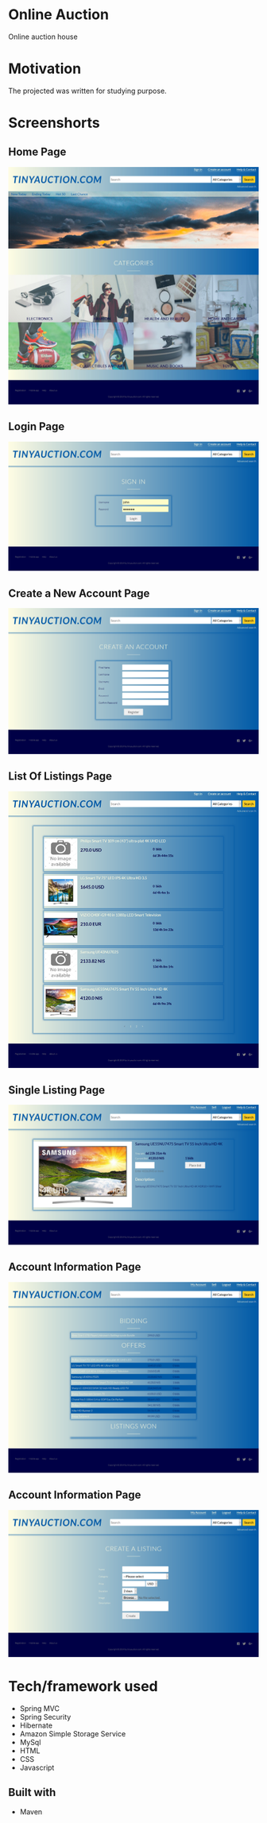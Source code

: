 <h1>Online Auction</h1>

<p>Online auction house</p>

<h1>Motivation</h1>

<p>The projected was written for studying purpose.</p>

<h1>Screenshorts</h1>
<h2>Home Page</h2>
<img src="OnlineAuctionImages/HomePage.jpg">

<h2>Login Page</h2>
<img src="OnlineAuctionImages/LoginPage.png">

<h2>Create a New Account Page</h2>
<img src="OnlineAuctionImages/RegistrationPage.png">

<h2>List Of Listings Page</h2>
<img src="OnlineAuctionImages/ListOfListingsPage.png">

<h2>Single Listing Page</h2>
<img src="OnlineAuctionImages/SingleListingPage.png">

<h2>Account Information Page</h2>
<img src="OnlineAuctionImages/AccountPage.png">

<h2>Account Information Page</h2>
<img src="OnlineAuctionImages/AddNewListingPage.png">

<h1>Tech/framework used</h1>
<ul>
  <li>Spring MVC</li>
  <li>Spring Security</li>
  <li>Hibernate</li>
  <li>Amazon Simple Storage Service</li>
  <li>MySql</li>
  <li>HTML</li>
  <li>CSS</li>
  <li>Javascript</li>
</ul>
<h2>Built with</h2>
<ul>
  <li>Maven</li>
  
</ul>
